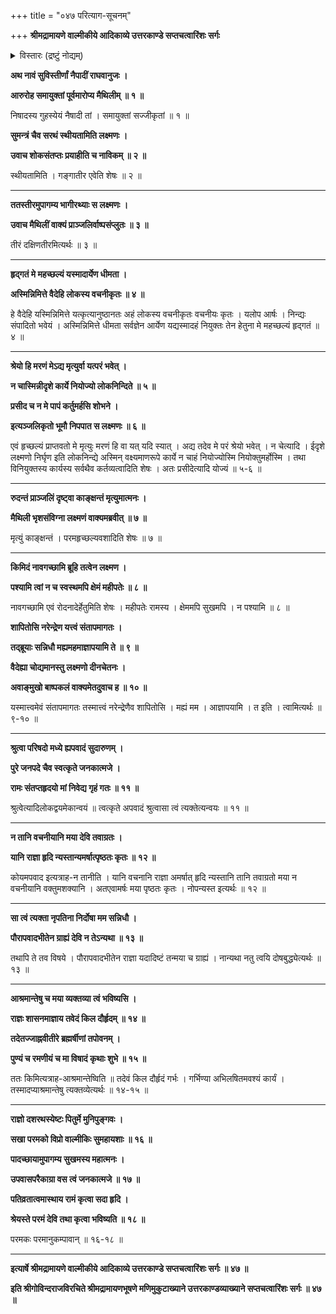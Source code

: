 +++
title = "०४७ परित्याग-सूचनम्"

+++
**श्रीमद्रामायणे वाल्मीकीये आदिकाव्ये उत्तरकाण्डे सप्तचत्वारिंशः सर्गः**

<details><summary>विस्तारः (द्रष्टुं नोद्यम्)</summary>

लक्ष्मणेन सीताया नौकारोपणेन  
गङ्गोत्तर--तीर-स्थ--वाल्मीक्य्-आश्रम-समीप-प्रापणेन  
तस्यां स-शोकं राम-नियोग-निवेदनम् ॥ १ ॥
</details>

**अथ नावं सुविस्तीर्णां नैपादीं राघवानुजः ।**

**आरुरोह समायुक्तां पूर्वमारोप्य मैथिलीम् ॥ १ ॥**

निषादस्य गुहस्येयं नैषादी तां । समायुक्तां सज्जीकृतां ॥ १ ॥

**सुमन्त्रं चैव सरथं स्थीयतामिति लक्ष्मणः ।**

**उवाच शोकसंतप्तः प्रयाहीति च नाविकम् ॥ २ ॥**

स्थीयतामिति । गङ्गातीर एवेति शेषः ॥ २ ॥

****

**ततस्तीरमुपागम्य भागीरथ्याः स लक्ष्मणः ।**

**उवाच मैथिलीं वाक्यं प्राञ्जलिर्वाष्पसंप्लुतः ॥ ३ ॥**

तीरं दक्षिणतीरमित्यर्थः ॥ ३ ॥

****

**हृद्गतं मे महच्छल्यं यस्मादार्येण धीमता ।**

**अस्मिन्निमित्ते वैदेहि लोकस्य वचनीकृतः ॥ ४ ॥**

हे वैदेहि यस्मिन्निमित्ते यत्कृत्यानुष्ठानतः अहं लोकस्य वचनीकृतः वचनीयः कृतः । यलोप आर्षः । निन्द्यः संपादितो भवेयं । अस्मिन्निमित्ते धीमता सर्वज्ञेन आर्येण यद्यस्मादहं नियुक्तः तेन हेतुना मे महच्छल्यं हृद्गतं ॥ ४ ॥

****

**श्रेयो हि मरणं मेऽद्य मृत्युर्वा यत्परं भवेत् ।**

**न चास्मिन्नीदृशे कार्ये नियोज्यो लोकनिन्दिते ॥ ५ ॥**

**प्रसीद च न मे पापं कर्तुमर्हसि शोभने ।**

**इत्यञ्जलिकृतो भूमौ निपपात स लक्ष्मणः ॥ ६ ॥**

एवं हृच्छल्यं प्राप्तवतो मे मृत्युः मरणं हि वा यत् यदि स्यात् । अद्य तदेव मे परं श्रेयो भवेत् । न चेत्यादि । ईदृशे लक्ष्मणो निर्घृण इति लोकनिन्द्ये अस्मिन् वक्ष्यमाणरूपे कार्ये न चाहं नियोज्योस्मि नियोक्तुमर्होस्मि । तथा विनियुक्तस्य कार्यस्य सर्वथैव कर्तव्यत्वादिति शेषः । अतः प्रसीदेत्यादि योज्यं ॥ ५-६ ॥

****

**रुदन्तं प्राञ्जलिं दृष्ट्वा काङ्क्षन्तं मृत्युमात्मनः ।**

**मैथिली भृशसंविग्ना लक्ष्मणं वाक्यमब्रवीत् ॥ ७ ॥**

मृत्युं काङ्क्षन्तं । परमहृच्छल्यवशादिति शेषः ॥ ७ ॥

****

**किमिदं नावगच्छामि ब्रूहि तत्वेन लक्ष्मण ।**

**पश्यामि त्वां न च स्वस्थमपि क्षेमं महीपतेः ॥ ८ ॥**

नावगच्छामि एवं रोदनादेर्हेतुमिति शेषः । महीपतेः रामस्य । क्षेममपि सुखमपि । न पश्यामि ॥ ८ ॥

**शापितोसि नरेन्द्रेण यत्त्वं संतापमागतः ।**

**तद्ब्रूयाः सन्निधौ मह्यमहमाज्ञापयामि ते ॥ ९ ॥**

**वैदेह्या चोद्यमानस्तु लक्ष्मणो दीनचेतनः ।**

**अवाङ्मुखो बाष्पकलं वाक्यमेतदुवाच ह ॥ १० ॥**

यस्मात्त्वमेवं संतापमागतः तस्मात्त्वं नरेन्द्रेणैव शापितोसि । मह्यं मम । आज्ञापयामि । त इति । त्वामित्यर्थः ॥ ९-१० ॥

****

**श्रुत्वा परिषदो मध्ये ह्यपवादं सुदारुणम् ।**

**पुरे जनपदे चैव स्वत्कृते जनकात्मजे ।**

**रामः संतप्तहृदयो मां निवेद्य गृहं गतः ॥ ११ ॥**

श्रुत्वेत्यादिलोकद्वयमेकान्वयं ॥ त्वत्कृते अपवादं श्रुत्वासा त्वं त्यक्तेत्यन्वयः ॥ ११ ॥

****

**न तानि वचनीयानि मया देवि तवाग्रतः ।**

**यानि राज्ञा हृदि न्यस्तान्यमर्षात्पृष्ठतः कृतः ॥ १२ ॥**

कोयमपवाद इत्यत्राह-न तानीति । यानि वचनानि राज्ञा अमर्षात् हृदि न्यस्तानि तानि तवाग्रतो मया न वचनीयानि वक्तुमशक्यानि । अतएवामर्षः मया पृष्ठतः कृतः । नोपन्यस्त इत्यर्थः ॥ १२ ॥

****

**सा त्वं त्यक्ता नृपतिना निर्दोषा मम सन्निधौ ।**

**पौरापवादभीतेन ग्राह्यं देवि न तेऽन्यथा ॥ १३ ॥**

तथापि ते तव विषये । पौरापवादभीतेन राज्ञा यदादिष्टं तन्मया च ग्राह्यं । नान्यथा नतु त्वयि दोषबुद्ध्येत्यर्थः ॥ १३ ॥

****

**आश्रमान्तेषु च मया व्यक्तव्या त्वं भविष्यसि ।**

**राज्ञः शासनमाज्ञाय तवेदं किल दौर्हृदम् ॥ १४ ॥**

**तदेतज्जाह्नवीतीरे ब्रह्मर्षीणां तपोवनम् ।**

**पुण्यं च रमणीयं च मा विषादं कृथाः शुभे ॥ १५ ॥**

ततः किमित्यत्राह-आश्रमान्तेष्विति ॥ तदेवं किल दौर्हृदं गर्भः । गर्भिण्या अभिलषितमवश्यं कार्यं । तस्मादप्याश्रमान्तेषु त्यक्तव्येत्यर्थः ॥ १४-१५ ॥

****

**राज्ञो दशरथस्येष्टः पितुर्मे मुनिपुङ्गवः ।**

**सखा परमको विप्रो वाल्मीकिः सुमहायशाः ॥ १६ ॥**

**पादच्छायामुपागम्य सुखमस्य महात्मनः ।**

**उपवासपरैकाग्रा वस त्वं जनकात्मजे ॥ १७ ॥**

**पतिव्रतात्वमास्थाय रामं कृत्वा सदा हृदि ।**

**श्रेयस्ते परमं देवि तथा कृत्वा भविष्यति ॥ १८ ॥**

परमकः परमानुकम्पावान् ॥ १६-१८ ॥

****

**इत्यार्षे श्रीमद्रामायणे वाल्मीकीये आदिकाव्ये उत्तरकाण्डे सप्तचत्वारिंशः सर्गः ॥ ४७ ॥**

**इति श्रीगोविन्दराजविरचिते श्रीमद्रामायणभूषणे मणिमुकुटाख्याने उत्तरकाण्डव्याख्याने सप्तचत्वारिंशः सर्गः ॥ ४७ ॥**
